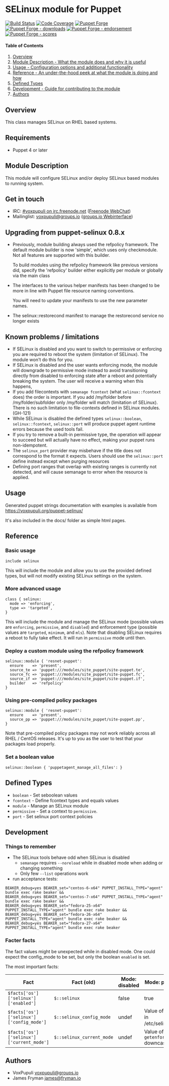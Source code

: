 # SELinux module for Puppet

[![Build Status](https://travis-ci.org/voxpupuli/puppet-selinux.png?branch=master)](https://travis-ci.org/voxpupuli/puppet-selinux)
[![Code Coverage](https://coveralls.io/repos/github/voxpupuli/puppet-selinux/badge.svg?branch=master)](https://coveralls.io/github/voxpupuli/puppet-selinux)
[![Puppet Forge](https://img.shields.io/puppetforge/v/puppet/selinux.svg)](https://forge.puppetlabs.com/puppet/selinux)
[![Puppet Forge - downloads](https://img.shields.io/puppetforge/dt/puppet/selinux.svg)](https://forge.puppetlabs.com/puppet/selinux)
[![Puppet Forge - endorsement](https://img.shields.io/puppetforge/e/puppet/selinux.svg)](https://forge.puppetlabs.com/puppet/selinux)
[![Puppet Forge - scores](https://img.shields.io/puppetforge/f/puppet/selinux.svg)](https://forge.puppetlabs.com/puppet/selinux)

#### Table of Contents

1. [Overview](#overview)
1. [Module Description - What the module does and why it is useful](#module-description)
1. [Usage - Configuration options and additional functionality](#usage)
1. [Reference - An under-the-hood peek at what the module is doing and how](#reference)
1. [Defined Types](#defined-types)
1. [Development - Guide for contributing to the module](#development)
1. [Authors](#authors)

## Overview

This class manages SELinux on RHEL based systems.

## Requirements

* Puppet 4 or later

## Module Description

This module will configure SELinux and/or deploy SELinux based modules to
running system.

## Get in touch

* IRC: [#voxpupuli on irc.freenode.net](irc://irc.freenode.net/voxpupuli)
  ([Freenode WebChat](http://webchat.freenode.net/?channels=%23voxpupuli))
* Mailinglist: <voxpupuli@groups.io>
  ([groups.io Webinterface](https://groups.io/g/voxpupuli/topics))

## Upgrading from puppet-selinux 0.8.x

* Previously, module building always used the refpolicy framework. The default
  module builder is now 'simple', which uses only checkmodule. Not all features are
  supported with this builder.

  To build modules using the refpolicy framework like previous versions did,
  specify the  'refpolicy' builder either explicitly per module or globally
  via the main class

* The interfaces to the various helper manifests has been changed to be more in line
  with Puppet file resource naming conventions.

  You will need to update your manifests to use the new parameter names.

* The selinux::restorecond manifest to manage the restorecond service no longer exists

## Known problems / limitations

* If SELinux is disabled and you want to switch to permissive or enforcing you
  are required to reboot the system (limitation of SELinux). The module won't
  do this for you.
* If SELinux is disabled and the user wants enforcing mode, the module
  will downgrade to permissive mode instead to avoid transitioning directly from
  disabled to enforcing state after a reboot and potentially breaking the system.
  The user will receive a warning when this happens,
* If you add filecontexts with `semanage fcontext` (what `selinux::fcontext`
  does) the order is important. If you add /my/folder before /my/folder/subfolder
  only /my/folder will match (limitation of SELinux). There is no such limitation
  to file-contexts defined in SELinux modules. (GH-121)
* While SELinux is disabled the defined types `selinux::boolean`,
  `selinux::fcontext`, `selinux::port` will produce puppet agent runtime errors
  because the used tools fail.
* If you try to remove a built-in permissive type, the operation will appear to succeed
  but will actually have no effect, making your puppet runs non-idempotent.
* The `selinux_port` provider may misbehave if the title does not correspond to
  the format it expects. Users should use the `selinux::port` define instead except
  when purging resources
* Defining port ranges that overlap with existing ranges is currently not detected, and will
  cause semanage to error when the resource is applied.

## Usage

Generated puppet strings documentation with examples is available from
https://voxpupuli.org/puppet-selinux/

It's also included in the docs/ folder as simple html pages.

## Reference

### Basic usage

```puppet
include selinux
```

This will include the module and allow you to use the provided defined types,
but will not modify existing SELinux settings on the system.

### More advanced usage

```puppet
class { selinux:
  mode => 'enforcing',
  type => 'targeted',
}
```

This will include the module and manage the SELinux mode (possible values are
`enforcing`, `permissive`, and `disabled`) and enforcement type (possible values
are `targeted`, `minimum`, and `mls`). Note that disabling SELinux requires a reboot
to fully take effect. It will run in `permissive` mode until then.

### Deploy a custom module using the refpolicy framework

```puppet
selinux::module { 'resnet-puppet':
  ensure    => 'present',
  source_te => 'puppet:///modules/site_puppet/site-puppet.te',
  source_fc => 'puppet:///modules/site_puppet/site-puppet.fc',
  source_if => 'puppet:///modules/site_puppet/site-puppet.if',
  builder   => 'refpolicy'
}
```

### Using pre-compiled policy packages

```puppet
selinux::module { 'resnet-puppet':
  ensure    => 'present',
  source_pp => 'puppet:///modules/site_puppet/site-puppet.pp',
}
```

Note that pre-compiled policy packages may not work reliably
across all RHEL / CentOS releases. It's up to you as the user
to test that your packages load properly.

### Set a boolean value

```puppet
selinux::boolean { 'puppetagent_manage_all_files': }
```

## Defined Types

* `boolean` - Set seboolean values
* `fcontext` - Define fcontext types and equals values
* `module` - Manage an SELinux module
* `permissive` - Set a context to `permissive`.
* `port` - Set selinux port context policies

## Development

### Things to remember

* The SELinux tools behave odd when SELinux is disabled
    * `semanage` requires `--noreload` while in disabled mode when
      adding or changing something
    * Only few `--list` operations work
* run acceptance tests:

```
BEAKER_debug=yes BEAKER_set="centos-6-x64" PUPPET_INSTALL_TYPE="agent" bundle exec rake beaker &&
BEAKER_debug=yes BEAKER_set="centos-7-x64" PUPPET_INSTALL_TYPE="agent" bundle exec rake beaker &&
BEAKER_debug=yes BEAKER_set="fedora-25-x64" PUPPET_INSTALL_TYPE="agent" bundle exec rake beaker &&
BEAKER_debug=yes BEAKER_set="fedora-26-x64" PUPPET_INSTALL_TYPE="agent" bundle exec rake beaker &&
BEAKER_debug=yes BEAKER_set="fedora-27-x64" PUPPET_INSTALL_TYPE="agent" bundle exec rake beaker
```

### Facter facts

The fact values might be unexpected while in disabled mode. One could expect
the config\_mode to be set, but only the boolean `enabled` is set.

The most important facts:

| Fact                                      | Fact (old)                | Mode: disabled | Mode: permissive                        | Mode:  enforcing                        |
|-------------------------------------------|---------------------------|----------------|-----------------------------------------|-----------------------------------------|
| `$facts['os']['selinux']['enabled']`      | `$::selinux`              | false          | true                                    | true                                    |
| `$facts['os']['selinux']['config_mode']`   | `$::selinux_config_mode`  | undef          | Value of SELINUX in /etc/selinux/config | Value of SELINUX in /etc/selinux/config |
| `$facts['os']['selinux']['current_mode']` | `$::selinux_current_mode` | undef          | Value of `getenforce` downcased         | Value of `getenforce` downcased         |

## Authors

* VoxPupuli <voxpupuli@groups.io>
* James Fryman <james@fryman.io>
